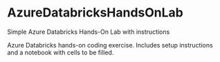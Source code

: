 # AzureDatabricksHandsOnLab
Simple Azure Databricks Hands-On Lab with instructions

Azure Databricks hands-on coding exercise. Includes setup instructions and a notebook with cells to be filled.
